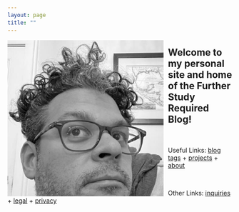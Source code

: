 ```yaml
---
layout: page
title: ""
---
```


<img src="assets/images/profile.jpg" alt="My Image" width="350" align="left" style="margin: 0px 10px 0px 0px;" /> 
<h2> Welcome to my personal site and home of the Further Study Required Blog!</h2>

<br>

Useful Links: <a href="https://dmartinezphd.github.io/tags">blog tags</a> + <a href="https://dmartinezphd.github.io/projects">projects</a> + <a href="https://dmartinezphd.github.io/about">about</a>

<br>


Other Links: <a href="https://dmartinezphd.github.io/business">inquiries</a> + <a href="https://dmartinezphd.github.io/legal">legal</a> + <a href="https://dmartinezphd.github.io/privacy">privacy</a>
